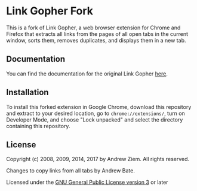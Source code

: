 # Link Gopher Fork

This is a fork of Link Gopher, a web browser extension for Chrome and Firefox that extracts all links from the pages of all open tabs in the current window, sorts them, removes duplicates, and displays them in a new tab.

## Documentation
You can find the documentation for the original Link Gopher [here](https://sites.google.com/site/linkgopher/Home).

## Installation
To install this forked extension in Google Chrome, download this repository and extract to your desired location, go to `chrome://extensions/`, turn on Developer Mode, and choose "Lock unpacked" and select the directory containing this repository.

## License
Copyright (c) 2008, 2009, 2014, 2017 by Andrew Ziem. All rights reserved.

Changes to copy links from all tabs by Andrew Bate.

Licensed under the [GNU General Public License version 3](https://www.gnu.org/licenses/gpl-3.0.en.html) or later
